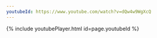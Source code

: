 ```yaml
---
youtubeId: https://www.youtube.com/watch?v=dQw4w9WgXcQ
---
```




{% include youtubePlayer.html id=page.youtubeId %}
